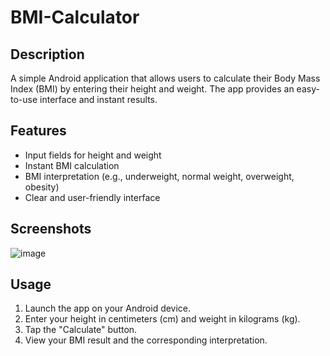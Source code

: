 # BMI-Calculator

## Description
A simple Android application that allows users to calculate their Body Mass Index (BMI) by entering their height and weight. The app provides an easy-to-use interface and instant results.

## Features
- Input fields for height and weight
- Instant BMI calculation
- BMI interpretation (e.g., underweight, normal weight, overweight, obesity)
- Clear and user-friendly interface

## Screenshots
![image](https://github.com/nviamx/BMI-Calculator/assets/119315159/4bd6066c-4181-42ec-aae2-6d2148cc3e61)

## Usage
1. Launch the app on your Android device.
2. Enter your height in centimeters (cm) and weight in kilograms (kg).
3. Tap the "Calculate" button.
4. View your BMI result and the corresponding interpretation.


